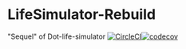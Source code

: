 # LifeSimulator-Rebuild
"Sequel" of Dot-life-simulator
[![CircleCI](https://circleci.com/gh/mibac138/LifeSimulator-Rebuild.svg?style=svg)](https://circleci.com/gh/mibac138/LifeSimulator-Rebuild)[![codecov](https://codecov.io/gh/mibac138/LifeSimulator-Rebuild/branch/master/graph/badge.svg)](https://codecov.io/gh/mibac138/LifeSimulator-Rebuild)
